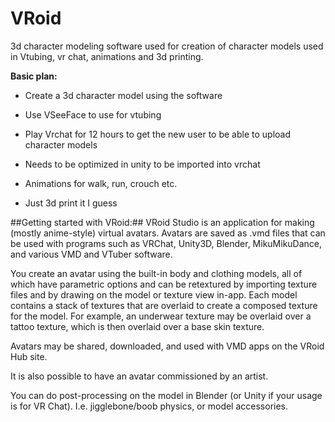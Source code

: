 # VRoid
3d character modeling software used for creation of character models used in Vtubing, vr chat, animations and 3d printing. 

**Basic plan:**

- Create a 3d character model using the software 

- Use VSeeFace to use for vtubing 

- Play Vrchat for 12 hours to get the new user to be able to upload character models 

- Needs to be optimized in unity to be imported into vrchat 

- Animations for walk, run, crouch etc.

- Just 3d print it I guess 

##Getting started with VRoid:##
VRoid Studio is an application for making (mostly anime-style) virtual avatars. Avatars are saved as .vmd files that can be used with programs such as VRChat, Unity3D, Blender, MikuMikuDance, and various VMD and VTuber software.

You create an avatar using the built-in body and clothing models, all of which have parametric options and can be retextured by importing texture files and by drawing on the model or texture view in-app. Each model contains a stack of textures that are overlaid to create a composed texture for the model. For example, an underwear texture may be overlaid over a tattoo texture, which is then overlaid over a base skin texture.

Avatars may be shared, downloaded, and used with VMD apps on the VRoid Hub site.

It is also possible to have an avatar commissioned by an artist.

You can do post-processing on the model in Blender (or Unity if your usage is for VR Chat). I.e. jigglebone/boob physics, or model accessories.
